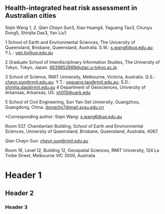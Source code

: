 ## Health-integrated heat risk assessment in Australian cities

Siqin Wang *1, 2, Qian Chayn Sun*3, Xiao Huang4, Yaguang Tao3, Chunyu Dong5, Shinjita Das3, Yan Liu1

1 School of Earth and Environmental Sciences, The University of Queensland, Brisbane, Queensland, Australia. S.W.: s.wang6@uq.edu.au; Y.L.: yan.liu@uq.edu.au

2 Graduate School of Interdisciplinary Information Studies, The University of Tokyo, Tokyo, Japan. 9839852889@utac.u-tokyo.ac.jp

3 School of Science, RMIT University, Melbourne, Victoria, Australia. Q.S.: chayn.sun@rmit.edu.au; Y.T.: yaguang.tao@rmit.edu.au; S.D.: shinjita.das@rmit.edu.au 4 Department of Geosciences, University of Arkansas, Arkansas, US. xh010@uark.edu

5 School of Civil Engineering, Sun Yan-Set University, Guangzhou, Guangdong, China. dongchy7@mail.sysu.edu.cn

*Corresponding author: Siqin Wang: s.wang6@uq.edu.au

Room 537. Chamberlain Building, School of Earth and Environmental Sciences, University of Queensland, Brisbane, Queensland, Australia, 4067.

Qian Chayn Sun: chayn.sun@rmit.edu.au

Room 16, Level 12, Building 12, Geospatial Sciences, RMIT University, 124 La Trobe Street, Melbourne VIC 3000, Australia

# Header 1
## Header 2
### Header 3

